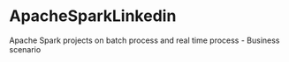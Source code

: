 # ApacheSparkLinkedin
Apache Spark projects on batch process and real time process - Business scenario
